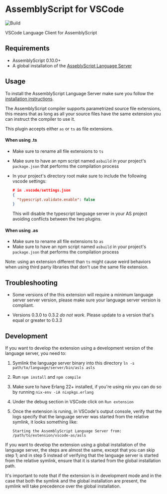# AssemblyScript for VSCode

![Build](https://github.com/saulecabrera/vscode-as/workflows/Build/badge.svg)


VSCode Language Client for AssemblyScript

## Requirements

- AssemblyScript 0.10.0+
- A global installation of the [AsseblyScript Language Server](https://github.com/saulecabrera/asls)

## Usage

To install the AssemblyScript Language Server make sure you follow the [installation instructions](https://github.com/saulecabrera/asls#installation).

The AssemblyScript compiler supports parametrized source file extensions, this means that as long as
all your source files have the same extension you can instruct the compiler to use it.

This plugin accepts either `as` or `ts` as file extensions.

#### When using .ts

- Make sure to rename all file extensions to `ts`
- Make sure to have an npm script named `asbuild` in your project's `package.json` that performs the compilation process
- In your project's directory root make sure to include the following vscode settings:

  ```json
  # in .vscode/settings.json
  {
    "typescript.validate.enable": false
  }
  ```

  This will disable the typescript language server in your AS project avoiding
  conflicts between the two plugins.

#### When using .as

- Make sure to rename all file extensions to `as`
- Make sure to have an npm script named `asbuild` in your project's `package.json` that performs the compilation process

Note: using an extension different than `ts` might cause weird behaviors when using third party libraries that don't use the
same file extension.

## Troubleshooting

- Some versions of the this extension will require a minimum language server server version,
  please make sure your language server version is compliant. 

- Versions 0.3.0 to 0.3.2 _do not work_. Please update to a version that's equal or greater to 0.3.3

## Development

If you want to develop the extension using a development version of the language
server, you need to:

1. Symlink the language server binary into this directory `ln -s
   path/to/language/server/bin/asls asls`

2. Run `npm install` and `npm compile`

3. Make sure to have Erlang 22+ installed, if you're using nix you can do so by
   running `nix-env -iA nixpkgs.erlang`

4. Under the debug section in VSCode click on `Run extension`

5. Once the extension is runing, in VSCode's output console, verify that the
   logs specify that the language server was started from the relative symlink,
   it looks something like:

   ```
   Starting the AssemblyScript Language Server from: /path/to/extension/vscode-as/asls
   ```

If you want to develop the extension using a global installation of the
language server, the steps are almost the same, except that you can skip step
1; and in step 5 instead of verifying that the language server is started from
the relative symlink, ensure that it is started from the global installation
path.

It's important to note that if the extension is in development mode and in the case that both the symlink and the global
installation are present, the symlink will take precedence over the global
installation.
